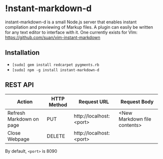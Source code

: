 !nstant-markdown-d
================
instant-markdown-d is a small Node.js server that enables instant compilation and previewing of Markup files. A plugin can easily be written for any text editor to interface with it. One currently exists for VIm: https://github.com/suan/vim-instant-markdown

Installation
------------
- `[sudo] gem install redcarpet pygments.rb`
- `[sudo] npm -g install instant-markdown-d`

REST API
--------
| Action           | HTTP Method | Request URL               | Request Body |
|---------------------|-------------|---------------------------|--------------------|
| Refresh Markdown on page | PUT        | http://localhost:\<port\> | \<New Markdown file contents\> |
| Close Webpage    | DELETE      | http://localhost:\<port\> | |

By default, `<port>` is 8090
